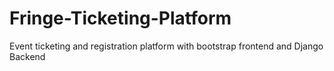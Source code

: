 # Fringe-Ticketing-Platform


Event ticketing and registration platform with bootstrap frontend and Django Backend
